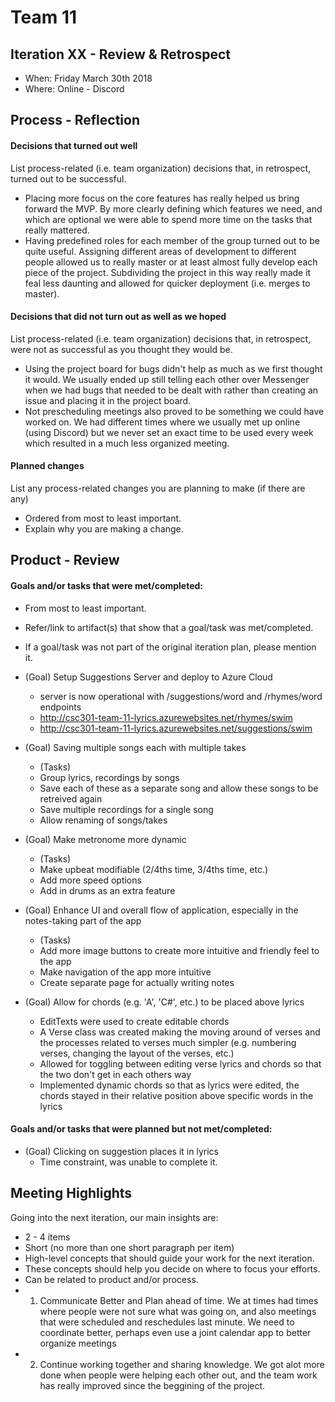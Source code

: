 # Team 11

## Iteration XX - Review & Retrospect

 * When: Friday March 30th 2018
 * Where: Online - Discord

## Process - Reflection

#### Decisions that turned out well

List process-related (i.e. team organization) decisions that, in retrospect, turned out to be successful.

 * Placing more focus on the core features has really helped us bring forward the MVP. By more clearly defining which features we need, and which are optional we were able to spend more time on the tasks that really mattered.
 * Having predefined roles for each member of the group turned out to be quite useful. Assigning different areas of development to different people allowed us to really master or at least almost fully develop each piece of the project. Subdividing the project in this way really made it feal less daunting and allowed for quicker deployment (i.e. merges to master).
 

#### Decisions that did not turn out as well as we hoped

List process-related (i.e. team organization) decisions that, in retrospect, were not as successful as you thought they would be.
 
 * Using the project board for bugs didn't help as much as we first thought it would. We usually ended up still telling each other over Messenger when we had bugs that needed to be dealt with rather than creating an issue and placing it in the project board. 
 * Not prescheduling meetings also proved to be something we could have worked on. We had different times where we usually met up online (using Discord) but we never set an exact time to be used every week which resulted in a much less organized meeting.


#### Planned changes

List any process-related changes you are planning to make (if there are any)

 * Ordered from most to least important.
 * Explain why you are making a change.


## Product - Review

#### Goals and/or tasks that were met/completed:

 * From most to least important.
 * Refer/link to artifact(s) that show that a goal/task was met/completed.
 * If a goal/task was not part of the original iteration plan, please mention it.

 * (Goal) Setup Suggestions Server and deploy to Azure Cloud
   * server is now operational with /suggestions/word and /rhymes/word endpoints
   * http://csc301-team-11-lyrics.azurewebsites.net/rhymes/swim
   * http://csc301-team-11-lyrics.azurewebsites.net/suggestions/swim

 * (Goal) Saving multiple songs each with multiple takes
	* (Tasks)
	* Group lyrics, recordings by songs
	* Save each of these as a separate song and allow these songs to be retreived again
	* Save multiple recordings for a single song
	* Allow renaming of songs/takes
	
* (Goal) Make metronome more dynamic
	* (Tasks)
	* Make upbeat modifiable (2/4ths time, 3/4ths time, etc.)
	* Add more speed options
	* Add in drums as an extra feature
	
* (Goal) Enhance UI and overall flow of application, especially in the notes-taking part of the app
	* (Tasks)
	* Add more image buttons to create more intuitive and friendly feel to the app
	* Make navigation of the app more intuitive
	* Create separate page for actually writing notes

 * (Goal) Allow for chords (e.g. 'A', 'C#', etc.) to be placed above lyrics
	  * EditTexts were used to create editable chords
	  * A Verse class was created making the moving around of verses and the processes related to verses much simpler (e.g. numbering verses, changing the layout of the verses, etc.)
	  * Allowed for toggling between editing verse lyrics and chords so that the two don't get in each others way
  	* Implemented dynamic chords so that as lyrics were edited, the chords stayed in their relative position above specific words in the lyrics

#### Goals and/or tasks that were planned but not met/completed:


 * (Goal) Clicking on suggestion places it in lyrics
	  * Time constraint, was unable to complete it.

## Meeting Highlights

Going into the next iteration, our main insights are:

 * 2 - 4 items
 * Short (no more than one short paragraph per item)
 * High-level concepts that should guide your work for the next iteration.
 * These concepts should help you decide on where to focus your efforts.
 * Can be related to product and/or process.
 * 1. Communicate Better and Plan ahead of time. We at times had times where people were not sure what was going on, and also meetings that were scheduled and reschedules last minute. We need to coordinate better, perhaps even use a joint calendar app to better organize meetings
 * 2. Continue working together and sharing knowledge. We got alot more done when people were helping each other out, and the team work has really improved since the beggining of the project.
